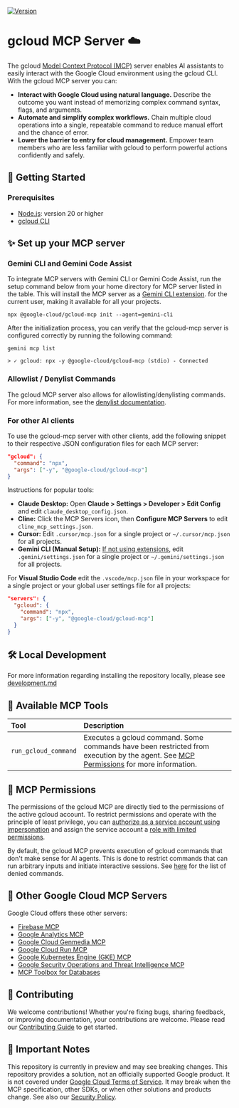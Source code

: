 [![Version](https://img.shields.io/npm/v/@google-cloud/gcloud-mcp)](https://www.npmjs.com/package/@google-cloud/gcloud-mcp)

# gcloud MCP Server ☁️

The gcloud
[Model Context Protocol (MCP)](https://modelcontextprotocol.io/docs/getting-started/intro)
server enables AI assistants to easily interact with the Google Cloud
environment using the gcloud CLI. With the gcloud MCP server you can:

- **Interact with Google Cloud using natural language.** Describe the outcome
  you want instead of memorizing complex command syntax, flags, and arguments.
- **Automate and simplify complex workflows.** Chain multiple cloud operations
  into a single, repeatable command to reduce manual effort and the chance of
  error.
- **Lower the barrier to entry for cloud management.** Empower team members who
  are less familiar with gcloud to perform powerful actions confidently and
  safely.

## 🚀 Getting Started

### Prerequisites

- [Node.js](https://docs.npmjs.com/downloading-and-installing-node-js-and-npm):
  version 20 or higher
- [gcloud CLI](https://cloud.google.com/sdk/docs/install)

## ✨ Set up your MCP server

### Gemini CLI and Gemini Code Assist

To integrate MCP servers with Gemini CLI or Gemini Code Assist, run the setup
command below from your home directory for MCP server listed in the table. This
will install the MCP server as a
[Gemini CLI extension](https://github.com/google-gemini/gemini-cli/blob/main/docs/extension.md).
for the current user, making it available for all your projects.

```shell
npx @google-cloud/gcloud-mcp init --agent=gemini-cli
```

After the initialization process, you can verify that the gcloud-mcp server is
configured correctly by running the following command:

```
gemini mcp list

> ✓ gcloud: npx -y @google-cloud/gcloud-mcp (stdio) - Connected
```

### Allowlist / Denylist Commands

The gcloud MCP server also allows for allowlisting/denylisting commands. For more information, see the [denylist documentation](../../doc/denylist.md).

### For other AI clients

To use the gcloud-mcp server with other clients, add the following snippet
to their respective JSON configuration files for each MCP server:

```json
"gcloud": {
  "command": "npx",
  "args": ["-y", "@google-cloud/gcloud-mcp"]
}
```

Instructions for popular tools:

- **Claude Desktop:** Open **Claude > Settings > Developer > Edit Config** and
  edit `claude_desktop_config.json`.
- **Cline:** Click the MCP Servers icon, then **Configure MCP Servers** to edit
  `cline_mcp_settings.json`.
- **Cursor:** Edit `.cursor/mcp.json` for a single project or
  `~/.cursor/mcp.json` for all projects.
- **Gemini CLI (Manual Setup):** [If not using extensions](#gemini-cli-and-gemini-code-assist),
  edit `.gemini/settings.json` for a single project or `~/.gemini/settings.json` for
  all projects.

For **Visual Studio Code** edit the `.vscode/mcp.json` file in your workspace
for a single project or your global user settings file for all projects:

```json
"servers": {
  "gcloud": {
    "command": "npx",
    "args": ["-y", "@google-cloud/gcloud-mcp"]
  }
}
```

## 🛠 Local Development

For more information regarding installing the repository locally, please see
[development.md](../../doc/DEVELOPMENT.md)

## 🧰 Available MCP Tools

| Tool                 | Description                                                                                                                                               |
| :------------------- | :-------------------------------------------------------------------------------------------------------------------------------------------------------- |
| `run_gcloud_command` | Executes a gcloud command. Some commands have been restricted from execution by the agent. See [MCP Permissions](#-mcp-permissions) for more information. |

## 🔑 MCP Permissions

The permissions of the gcloud MCP are directly tied to the permissions of the active
gcloud account. To restrict permissions and operate with the principle of least
privilege, you can
[authorize as a service account using impersonation](https://cloud.google.com/sdk/docs/authorizing#impersonation) and
assign the service account a
[role with limited permissions](https://cloud.google.com/iam/docs/roles-overview).

By default, the gcloud MCP prevents execution of gcloud commands that don't
make sense for AI agents. This is done to restrict commands that can run
arbitrary inputs and initiate interactive sessions. See
[here](https://github.com/googleapis/gcloud-mcp/blob/ed743f04272744e57aa4990f5fcd9816a05b03ba/packages/gcloud-mcp/src/index.ts#L29)
for the list of denied commands.

## 💫 Other Google Cloud MCP Servers

Google Cloud offers these other servers:

- [Firebase MCP](https://firebase.google.com/docs/cli/mcp-server)
- [Google Analytics MCP](https://github.com/googleanalytics/google-analytics-mcp)
- [Google Cloud Genmedia MCP](https://github.com/GoogleCloudPlatform/vertex-ai-creative-studio/tree/main/experiments/mcp-genmedia)
- [Google Cloud Run MCP](https://github.com/GoogleCloudPlatform/cloud-run-mcp)
- [Google Kubernetes Engine (GKE) MCP](https://github.com/GoogleCloudPlatform/gke-mcp)
- [Google Security Operations and Threat Intelligence MCP](https://github.com/google/mcp-security)
- [MCP Toolbox for Databases](https://github.com/googleapis/genai-toolbox)

## 👥 Contributing

We welcome contributions! Whether you're fixing bugs, sharing feedback, or
improving documentation, your contributions are welcome. Please read our
[Contributing Guide](../../CONTRIBUTING.md) to get started.

## 📄 Important Notes

This repository is currently in preview and may see breaking changes. This
repository provides a solution, not an officially supported Google product. It
is not covered under [Google Cloud Terms of Service](https://cloud.google.com/terms).
It may break when the MCP specification, other SDKs, or when other solutions
and products change. See also our [Security Policy](../../SECURITY.md).
